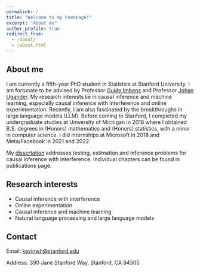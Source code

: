```yaml
---
permalink: /
title: "Welcome to my homepage!"
excerpt: "About me"
author_profile: true
redirect_from: 
  - /about/
  - /about.html
---
```


About me
------
I am currently a fifth-year PhD student in Statistics at Stanford University. I am fortunate to be advised by Professor [Guido Imbens](https://gsb-faculty.stanford.edu/guido-w-imbens/) and Professor [Johan Ugander](http://web.stanford.edu/~jugander/). My research interests lie in causal inference and machine learning, especially causal inference with interference and online experimentation. Recently, I am also fascinated by the breakthroughs in large language models (LLM). Before coming to Stanford, I completed my undergraduate studies at University of Michigan in 2018 where I obtained B.S. degrees in (Honors) mathematics and (Honors) statistics, with a minor in computer science.  I did internships at Microsoft in 2018 and Meta/Facebook in 2021 and 2022.

My [dissertation](https://searchworks.stanford.edu/view/14783556) addresses testing, estimation and inference problems for causal inference with interference. Individual chapters can be found in publications page.

Research interests
------
- Causal inference with interference
- Online experimentation
- Causal inference and machine learning
- Natural language processing and large language models

Contact
------
Email: kevinwh@stanford.edu

Address: 390 Jane Stanford Way, Stanford, CA 94305